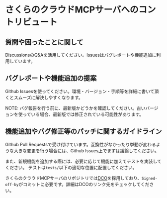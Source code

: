 # さくらのクラウドMCPサーバへのコントリビュート

## 質問や困ったことに関して

DiscussionsのQ&Aを活用してください。Issuesはバグレポートや機能追加に利用しています。

## バグレポートや機能追加の提案

Github Issuesを使ってください。環境・バージョン・手順等を詳細に書いて頂くとスムーズに解決しやすくなります。

NOTE: バグ報告を行う前に、最新版かどうかを確認してください。古いバージョンを使っている場合、最新版では修正されている可能性があります。

## 機能追加やバグ修正等のパッチに関するガイドライン

Github Pull Requestsで受け付けています。互換性がなかったり挙動が変わるような大きな変更を行う場合には、Github Issues上でまずは議論してください。

また、新規機能を追加する際には、必要に応じて機能に加えてテストを実装してください。
テストは`tests/`以下の適切な位置に配置してください。

さくらのクラウドMCPサーバのリポジトリでは[DCO](https://github.com/apps/dco)を採用しており、`Signed-off-by`がコミットに必要です。詳細はDCOのリンク先をチェックしてください。

